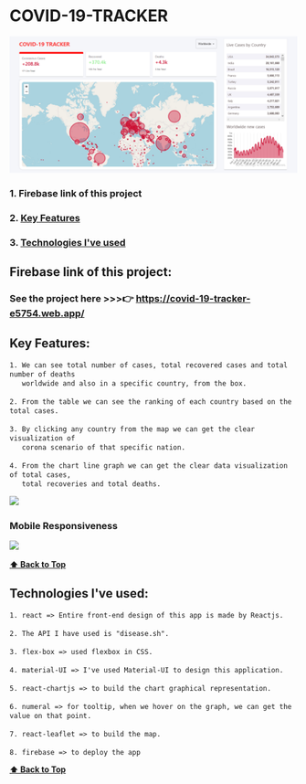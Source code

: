 # COVID-19-TRACKER

<img src = "img/covid-19-tracker.png"  > 

### 1. Firebase link of this project
### 2. [Key Features](#key-features) 
### 3. [Technologies I've used](#technologies-ive-used)
 

## Firebase link of this project:  
   ### See the project here >>>👉   https://covid-19-tracker-e5754.web.app/

## Key Features:
    1. We can see total number of cases, total recovered cases and total number of deaths
       worldwide and also in a specific country, from the box.
       
    2. From the table we can see the ranking of each country based on the total cases.
    
    3. By clicking any country from the map we can get the clear visualization of 
       corona scenario of that specific nation.
       
    4. From the chart line graph we can get the clear data visualization of total cases,
       total recoveries and total deaths.
  
  <img src = "GIFs/covid-19-tracker.gif"  > 
  
  ### Mobile Responsiveness
  
  <img src = "GIFs/covid-19-tracker-mobileResponsive.gif"  > 
    

  **[⬆ Back to Top](#covid-19-tracker)**

## Technologies I've used:
    1. react => Entire front-end design of this app is made by Reactjs.
    
    2. The API I have used is "disease.sh".
    
    3. flex-box => used flexbox in CSS.
    
    4. material-UI => I've used Material-UI to design this application.
    
    5. react-chartjs => to build the chart graphical representation.
    
    6. numeral => for tooltip, when we hover on the graph, we can get the value on that point.
    
    7. react-leaflet => to build the map.
    
    8. firebase => to deploy the app
    
    
  **[⬆ Back to Top](#covid-19-tracker)**
